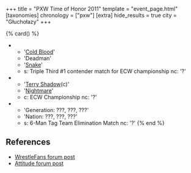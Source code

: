 +++
title = "PXW Time of Honor 2011"
template = "event_page.html"
[taxonomies]
chronology = ["pxw"]
[extra]
hide_results = true
city = "Głuchołazy"
+++

{% card() %}
- - '[Cold Blood](@/w/cold-blood.md)'
  - 'Deadman'
  - '[Snake](@/w/snake.md)'
  - s: Triple Third #1 contender match for ECW championship
    nc: '?'
- - '[Terry Shadow](@/w/shadow.md)(c)'
  - '[Nightmare](@/w/nightmare.md)'
  - c: ECW Championship
    nc: '?'
- - 'Generation: ???, ???, ???'
  - 'Nation: ???, ???, ???'
  - s: 6-Man Tag Team Elimination Match
    nc: '?'
{% end %}

## References

* [WrestleFans forum post](https://wrestlefans.pl/forum/viewtopic.php?f=247&t=23434)
* [Attitude forum post](https://forum.wrestling.pl/topic/26180-pxw-time-of-honor-2011/)
